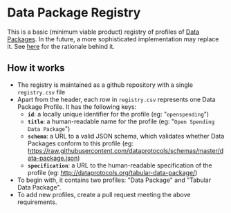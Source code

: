# Data Package Registry

This is a basic (minimum viable product) registry of profiles of [Data Packages](http://data.okfn.org/doc/data-package). In the future, a more sophisticated implementation may replace it. See [here](https://github.com/okfn/data.okfn.org/issues/184) for the rationale behind it.

## How it works

* The registry is maintained as a github repository with a single `registry.csv` file
* Apart from the header, each row in `registry.csv` represents one Data Package Profile. It has the following keys:
    * **`id`**: a locally unique identifier for the profile (eg: "`openspending`")
    * **`title`**: a human-readable name for the profile (eg: "`Open Spending Data Package`")
    * **`schema`**: a URL to a valid JSON schema, which validates whether Data Packages conform to this profile (eg: https://raw.githubusercontent.com/dataprotocols/schemas/master/data-package.json)
    * **`specification`**: a URL to the human-readable specification of the profile (eg: http://dataprotocols.org/tabular-data-package/)
* To begin with, it contains two profiles: "Data Package" and "Tabular Data Package".
* To add new profiles, create a pull request meeting the above requirements.
